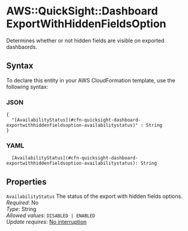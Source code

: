 # AWS::QuickSight::Dashboard ExportWithHiddenFieldsOption<a name="aws-properties-quicksight-dashboard-exportwithhiddenfieldsoption"></a>

Determines whether or not hidden fields are visible on exported dashbaords\.

## Syntax<a name="aws-properties-quicksight-dashboard-exportwithhiddenfieldsoption-syntax"></a>

To declare this entity in your AWS CloudFormation template, use the following syntax:

### JSON<a name="aws-properties-quicksight-dashboard-exportwithhiddenfieldsoption-syntax.json"></a>

```
{
  "[AvailabilityStatus](#cfn-quicksight-dashboard-exportwithhiddenfieldsoption-availabilitystatus)" : String
}
```

### YAML<a name="aws-properties-quicksight-dashboard-exportwithhiddenfieldsoption-syntax.yaml"></a>

```
  [AvailabilityStatus](#cfn-quicksight-dashboard-exportwithhiddenfieldsoption-availabilitystatus): String
```

## Properties<a name="aws-properties-quicksight-dashboard-exportwithhiddenfieldsoption-properties"></a>

`AvailabilityStatus` <a name="cfn-quicksight-dashboard-exportwithhiddenfieldsoption-availabilitystatus"></a>
The status of the export with hidden fields options\.  
_Required_: No  
_Type_: String  
_Allowed values_: `DISABLED | ENABLED`  
_Update requires_: [No interruption](https://docs.aws.amazon.com/AWSCloudFormation/latest/UserGuide/using-cfn-updating-stacks-update-behaviors.html#update-no-interrupt)
